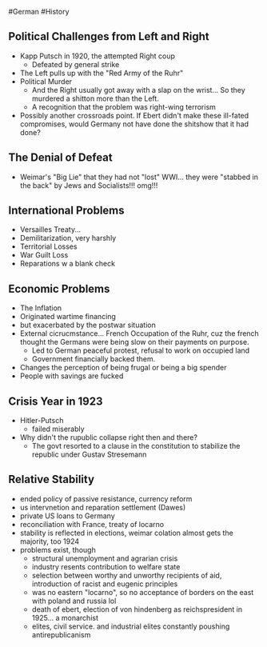 #German #History
## Political Challenges from Left and Right
- Kapp Putsch in 1920, the attempted Right coup
	- Defeated by general strike
- The Left pulls up with the "Red Army of the Ruhr"
- Political Murder
	- And the Right usually got away with a slap on the wrist... So they murdered a shitton more than the Left.
	- A recognition that the problem was right-wing terrorism
- Possibly another crossroads point. If Ebert didn't make these ill-fated compromises, would Germany not have done the shitshow that it had done?
## The Denial of Defeat
- Weimar's "Big Lie" that they had not "lost" WWI... they were "stabbed in the back" by Jews and Socialists!!! omg!!!
## International Problems
- Versailles Treaty...
- Demilitarization, very harshly
- Territorial Losses
- War Guilt Loss
- Reparations w a blank check
## Economic Problems
- The Inflation
- Originated wartime financing
- but exacerbated by the postwar situation
- External cicrucmstance... French Occupation of the Ruhr, cuz the french thought the Germans were being slow on their payments on purpose.
	- Led to German peaceful protest, refusal to work on occupied land
	- Government financially backed them.
- Changes the perception of being frugal or being a big spender
- People with savings are fucked
## Crisis Year in 1923
- Hitler-Putsch
	- failed miserably
- Why didn't the rupublic collapse right then and there?
	- The govt resorted to a clause in the constitution to stabilize the republic under Gustav Stresemann
## Relative Stability
- ended policy of passive resistance, currency reform
- us intervnetion and reparation settlement (Dawes)
- private US loans to Germany
- reconciliation with France, treaty of locarno
- stability is reflected in elections, weimar colation almost gets the majority, too 1924
- problems exist, though
	- structural unemployment and agrarian crisis
	- industry resents contribution to welfare state
	- selection between worthy and unworthy recipients of aid, introduction of racist and eugenic principles
	- was no eastern "locarno", so no acceptance of borders on the east with poland and russia lol
	- death of ebert, election of von hindenberg as reichspresident in 1925... a monarchist
	- elites, civil service. and industrial elites constantly poushing antirepublicanism
